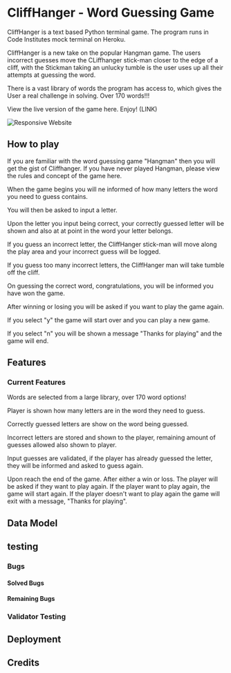 # CliffHanger - Word Guessing Game

CliffHanger is a text based Python terminal game. The program runs in Code Institutes mock terminal on Heroku.

CliffHanger is a new take on the popular Hangman game. The users incorrect guesses move the CLiffhanger stick-man closer to the edge of a cliff, with the Stickman taking an unlucky tumble is the user uses up all their attempts at guessing the word.

There is a vast library of words the program has access to, which gives the User a real challenge in solving. Over 170 words!!!

View the live version of the game here. Enjoy! (LINK)

![Responsive Website]()

## How to play

If you are familiar with the word guessing game "Hangman" then you will get the gist of Cliffhanger.
If you have never played Hangman, please view the rules and concept of the game here.

When the game begins you will ne informed of how many letters the word you need to guess contains.

You will then be asked to input a letter.

Upon the letter you input being correct, your correctly guessed letter will be shown and also at at point in the word your letter belongs.

If you guess an incorrect letter, the CliffHanger stick-man will move along the play area and your incorrect guess will be logged.

If you guess too many incorrect letters, the CliffHanger man will take tumble off the cliff.

On guessing the correct word, congratulations, you will be informed you have won the game.

After winning or losing you will be asked if you want to play the game again.

If you select "y" the game will start over and you can play a new game.

If you select "n" you will be shown a message "Thanks for playing" and the game will end.

## Features

### Current Features

Words are selected from a large library, over 170 word options!

Player is shown how many letters are in the word they need to guess.

Correctly guessed letters are show on the word being guessed.

Incorrect letters are stored and shown to the player, remaining amount of guesses allowed also shown to player.

Input guesses are validated, if the player has already guessed the letter, they will be informed and asked to guess again.

Upon reach the end of the game. After either a win or loss. The player will be asked if they want to play again. 
If the player want to play again, the game will start again. 
If the player doesn't want to play again the game will exit with a message, "Thanks for playing".

## Data Model

## testing

### Bugs

#### Solved Bugs

#### Remaining Bugs

### Validator Testing

## Deployment

## Credits